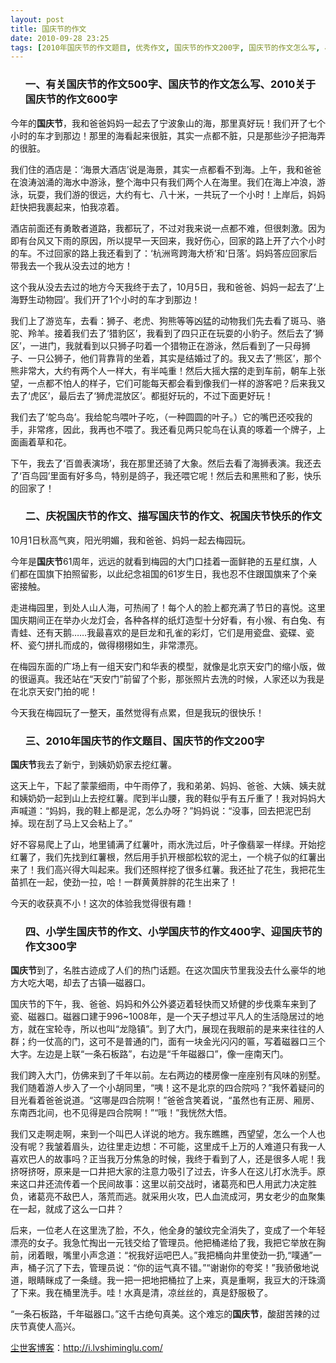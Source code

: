 ```yaml
---
layout: post
title: 国庆节的作文
date: 2010-09-28 23:25
tags: [2010年国庆节的作文题目, 优秀作文, 国庆节的作文200字, 国庆节的作文怎么写, 小学国庆节的作文400字, 小学生国庆节的作文, 庆祝国庆节的作文, 描写国庆节的作文, 祝国庆节快乐的作文, 转贴饭否, 迎国庆节的作文300字]
---
```

<ol>
<h3>一、有关国庆节的作文500字、国庆节的作文怎么写、2010关于国庆节的作文600字</h3>
</ol>
今年的<strong>国庆节</strong>，我和爸爸妈妈一起去了宁波象山的海，那里真好玩！我们开了七个小时的车才到那边！那里的海看起来很脏，其实一点都不脏，只是那些沙子把海弄的很脏。

我们住的酒店是：‘海景大酒店’说是海景，其实一点都看不到海。上午，我和爸爸在浪涛汹涌的海水中游泳，整个海中只有我们两个人在海里。我们在海上冲浪，游泳，玩耍，我们游的很远，大约有七、八十米，一共玩了一个小时！上岸后，妈妈赶快把我裹起来，怕我凉着。

酒店前面还有勇敢者道路，我都玩了，不过对我来说一点都不难，但很刺激。因为即有台风又下雨的原因，所以提早一天回来，我好伤心，回家的路上开了六个小时的车。不过回家的路上我还看到了：‘杭洲弯跨海大桥’和‘日落’。妈妈答应回家后带我去一个我从没去过的地方！

这个我从没去去过的地方今天我终于去了，10月5日，我和爸爸、妈妈一起去了‘上海野生动物园’。我们开了1个小时的车才到那边！

我们上了游览车，去看：狮子、老虎、狗熊等等凶猛的动物我们先去看了斑马、骆驼、羚羊。接着我们去了‘猎豹区’，我看到了四只正在玩耍的小豹子。然后去了‘狮区’，一进门，我就看到以只狮子叼着一个猎物正在游泳，然后看到了一只母狮子、一只公狮子，他们背靠背的坐着，其实是结婚过了的。我又去了‘熊区’，那个熊非常大，大约有两个人一样大，有半吨重！然后大摇大摆的走到车前，朝车上张望，一点都不怕人的样子，它们可能每天都会看到像我们一样的游客吧？后来我又去了‘虎区’，最后去了‘狮虎混放区’。都挺好玩的，不过下面更好玩！

我们去了‘鸵鸟岛’。我给鸵鸟喂叶子吃，（一种圆圆的叶子。）它的嘴巴还咬我的手，非常疼，因此，我再也不喂了。我还看见两只鸵鸟在认真的啄着一个牌子，上面画着草和花。

下午，我去了‘百兽表演场’，我在那里还骑了大象。然后去看了海狮表演。我还去了‘百鸟园’里面有好多鸟，特别是鸽子，我还喂它呢！然后去和黑熊和了影，快乐的回家了！
<ol>
<h3>二、庆祝国庆节的作文、描写国庆节的作文、祝国庆节快乐的作文</h3>
</ol>
10月1日秋高气爽，阳光明媚，我和爸爸、妈妈一起去梅园玩。

今年是<strong>国庆节</strong>61周年，远远的就看到梅园的大门口挂着一面鲜艳的五星红旗，人们都在国旗下拍照留影，以此纪念祖国的61岁生日，我也忍不住跟国旗来了个亲密接触。

走进梅园里，到处人山人海，可热闹了！每个人的脸上都充满了节日的喜悦。这里国庆期间正在举办火龙灯会，各种各样的纸灯造型十分好看，有小猴、有白兔、有青蛙、还有天鹅……我最喜欢的是巨龙和孔雀的彩灯，它们是用瓷盘、瓷碟、瓷杯、瓷勺拼扎而成的，做得栩栩如生，非常漂亮。

在梅园东面的广场上有一组天安门和华表的模型，就像是北京天安门的缩小版，做的很逼真。我还站在“天安门”前留了个影，那张照片去洗的时候，人家还以为我是在北京天安门拍的呢！

今天我在梅园玩了一整天，虽然觉得有点累，但是我玩的很快乐！
<ol>
<h3>三、2010年国庆节的作文题目、国庆节的作文200字</h3>
</ol>
<strong>国庆节</strong>我去了新宁，到姨奶奶家去挖红薯。

这天上午，下起了蒙蒙细雨，中午雨停了，我和弟弟、妈妈、爸爸、大姨、姨夫就和姨奶奶一起到山上去挖红薯。爬到半山腰，我的鞋似乎有五斤重了！我对妈妈大声喊道：“妈妈，我的鞋上都是泥，怎么办呀？”妈妈说：“没事，回去把泥巴刮掉。现在刮了马上又会粘上了。”

好不容易爬上了山，地里铺满了红薯叶，雨水洗过后，叶子像翡翠一样绿。开始挖红薯了，我们先找到红薯根，然后用手扒开根部松软的泥土，一个桃子似的红薯出来了！我们高兴得大叫起来。我们还照样挖了很多红薯。我还扯了花生，我把花生苗抓在一起，使劲一拉，哈！一群黄黄胖胖的花生出来了！

今天的收获真不小！这次的体验我觉得很有趣！
<ol>
<h3>四、小学生国庆节的作文、小学国庆节的作文400字、迎国庆节的作文300字</h3>
</ol>
<strong>国庆节</strong>到了，名胜古迹成了人们的热门话题。在这次国庆节里我没去什么豪华的地方大吃大喝，却去了古镇—磁器口。

国庆节的下午，我、爸爸、妈妈和外公外婆迈着轻快而又矫健的步伐乘车来到了瓷、磁器口。磁器口建于996~1008年，是一个天子想过平凡人的生活隐居过的地方，就在宝轮寺，所以也叫“龙隐镇”。到了大门，展现在我眼前的是来来往往的人群；约一仗高的门，这可不是普通的门，面有一块金光闪闪的匾，写着磁器口三个大字。左边是上联“一条石板路”，右边是“千年磁器口”，像一座南天门。

我们跨入大门，仿佛来到了千年以前。左右两边的楼房像一座座别有风味的别墅。我们随着游人步入了一个小胡同里，“咦！这不是北京的四合院吗？”我怀着疑问的目光看着爸爸说道。“这哪是四合院啊！”爸爸含笑着说，“虽然也有正房、厢房、东南西北间，也不见得是四合院啊！”“哦！”我恍然大悟。

我们又走啊走啊，来到一个叫巴人详说的地方。我东瞧瞧，西望望，怎么一个人也没有呢？我皱着眉头，边往里走边想：不可能，这里成千上万的人难道只有我一人喜欢巴人的故事吗？正当我万分焦急的时候，我终于看到了人，还是很多人呢！我挤呀挤呀，原来是一口井把大家的注意力吸引了过去，许多人在这儿打水洗手。原来这口井还流传着一个民间故事：这里以前交战时，诸葛亮和巴人用武力决定胜负，诸葛亮不敌巴人，落荒而逃。就采用火攻，巴人血流成河，男女老少的血聚集在一起，就成了这么一口井？

后来，一位老人在这里洗了脸，不久，他全身的皱纹完全消失了，变成了一个年轻漂亮的女子。我急忙掏出一元钱交给了管理员。他把桶递给了我，我把它举放在胸前，闭着眼，嘴里小声念道：“祝我好运吧巴人。”我把桶向井里使劲一扔,“噗通”一声，桶子沉了下去，管理员说：“你的运气真不错。”“谢谢你的夸奖！”我骄傲地说道，眼睛眯成了一条缝。我一把一把地把桶拉了上来，真是重啊，我豆大的汗珠滴了下来。我在桶里洗手。哇！水真是清，凉丝丝的，真是舒服极了。

“一条石板路，千年磁器口。”这千古绝句真美。这个难忘的<strong>国庆节</strong>，酸甜苦辣的过庆节真使人高兴。

<a href="http://i.lvshiminglu.com/">尘世客博客</a>：<a href="http://i.lvshiminglu.com/">http://i.lvshiminglu.com/</a>


